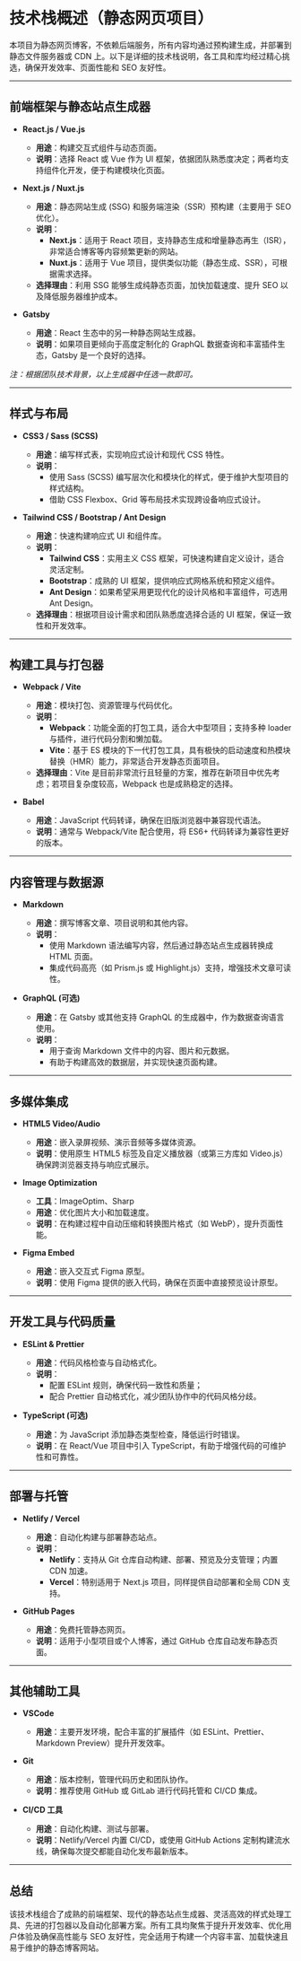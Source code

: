 # 技术栈概述（静态网页项目）

本项目为静态网页博客，不依赖后端服务，所有内容均通过预构建生成，并部署到静态文件服务器或 CDN 上。以下是详细的技术栈说明，各工具和库均经过精心挑选，确保开发效率、页面性能和 SEO 友好性。

---

## 前端框架与静态站点生成器

- **React.js / Vue.js**  
  - **用途**：构建交互式组件与动态页面。  
  - **说明**：选择 React 或 Vue 作为 UI 框架，依据团队熟悉度决定；两者均支持组件化开发，便于构建模块化页面。
  
- **Next.js / Nuxt.js**  
  - **用途**：静态网站生成 (SSG) 和服务端渲染（SSR）预构建（主要用于 SEO 优化）。  
  - **说明**：  
    - **Next.js**：适用于 React 项目，支持静态生成和增量静态再生（ISR），非常适合博客等内容频繁更新的网站。  
    - **Nuxt.js**：适用于 Vue 项目，提供类似功能（静态生成、SSR），可根据需求选择。
  - **选择理由**：利用 SSG 能够生成纯静态页面，加快加载速度、提升 SEO 以及降低服务器维护成本。

- **Gatsby**  
  - **用途**：React 生态中的另一种静态网站生成器。  
  - **说明**：如果项目更倾向于高度定制化的 GraphQL 数据查询和丰富插件生态，Gatsby 是一个良好的选择。
  

*注：根据团队技术背景，以上生成器中任选一款即可。*

---

## 样式与布局

- **CSS3 / Sass (SCSS)**  
  - **用途**：编写样式表，实现响应式设计和现代 CSS 特性。  
  - **说明**：  
    - 使用 Sass (SCSS) 编写层次化和模块化的样式，便于维护大型项目的样式结构。  
    - 借助 CSS Flexbox、Grid 等布局技术实现跨设备响应式设计。

- **Tailwind CSS / Bootstrap / Ant Design**  
  - **用途**：快速构建响应式 UI 和组件库。  
  - **说明**：  
    - **Tailwind CSS**：实用主义 CSS 框架，可快速构建自定义设计，适合灵活定制。  
    - **Bootstrap**：成熟的 UI 框架，提供响应式网格系统和预定义组件。  
    - **Ant Design**：如果希望采用更现代化的设计风格和丰富组件，可选用 Ant Design。
  - **选择理由**：根据项目设计需求和团队熟悉度选择合适的 UI 框架，保证一致性和开发效率。

---

## 构建工具与打包器

- **Webpack / Vite**  
  - **用途**：模块打包、资源管理与代码优化。  
  - **说明**：  
    - **Webpack**：功能全面的打包工具，适合大中型项目；支持多种 loader 与插件，进行代码分割和懒加载。  
    - **Vite**：基于 ES 模块的下一代打包工具，具有极快的启动速度和热模块替换（HMR）能力，非常适合开发静态页面项目。
  - **选择理由**：Vite 是目前非常流行且轻量的方案，推荐在新项目中优先考虑；若项目复杂度较高，Webpack 也是成熟稳定的选择。

- **Babel**  
  - **用途**：JavaScript 代码转译，确保在旧版浏览器中兼容现代语法。  
  - **说明**：通常与 Webpack/Vite 配合使用，将 ES6+ 代码转译为兼容性更好的版本。

---

## 内容管理与数据源

- **Markdown**  
  - **用途**：撰写博客文章、项目说明和其他内容。  
  - **说明**：  
    - 使用 Markdown 语法编写内容，然后通过静态站点生成器转换成 HTML 页面。  
    - 集成代码高亮（如 Prism.js 或 Highlight.js）支持，增强技术文章可读性。

- **GraphQL (可选)**  
  - **用途**：在 Gatsby 或其他支持 GraphQL 的生成器中，作为数据查询语言使用。  
  - **说明**：  
    - 用于查询 Markdown 文件中的内容、图片和元数据。  
    - 有助于构建高效的数据层，并实现快速页面构建。

---

## 多媒体集成

- **HTML5 Video/Audio**  
  - **用途**：嵌入录屏视频、演示音频等多媒体资源。  
  - **说明**：使用原生 HTML5 标签及自定义播放器（或第三方库如 Video.js）确保跨浏览器支持与响应式展示。

- **Image Optimization**  
  - **工具**：ImageOptim、Sharp  
  - **用途**：优化图片大小和加载速度。  
  - **说明**：在构建过程中自动压缩和转换图片格式（如 WebP），提升页面性能。

- **Figma Embed**  
  - **用途**：嵌入交互式 Figma 原型。  
  - **说明**：使用 Figma 提供的嵌入代码，确保在页面中直接预览设计原型。

---

## 开发工具与代码质量

- **ESLint & Prettier**  
  - **用途**：代码风格检查与自动格式化。  
  - **说明**：  
    - 配置 ESLint 规则，确保代码一致性和质量；  
    - 配合 Prettier 自动格式化，减少团队协作中的代码风格分歧。
  
- **TypeScript (可选)**  
  - **用途**：为 JavaScript 添加静态类型检查，降低运行时错误。  
  - **说明**：在 React/Vue 项目中引入 TypeScript，有助于增强代码的可维护性和可靠性。

---

## 部署与托管

- **Netlify / Vercel**  
  - **用途**：自动化构建与部署静态站点。  
  - **说明**：  
    - **Netlify**：支持从 Git 仓库自动构建、部署、预览及分支管理；内置 CDN 加速。  
    - **Vercel**：特别适用于 Next.js 项目，同样提供自动部署和全局 CDN 支持。
  
- **GitHub Pages**  
  - **用途**：免费托管静态网页。  
  - **说明**：适用于小型项目或个人博客，通过 GitHub 仓库自动发布静态页面。

---

## 其他辅助工具

- **VSCode**  
  - **用途**：主要开发环境，配合丰富的扩展插件（如 ESLint、Prettier、Markdown Preview）提升开发效率。
  
- **Git**  
  - **用途**：版本控制，管理代码历史和团队协作。  
  - **说明**：推荐使用 GitHub 或 GitLab 进行代码托管和 CI/CD 集成。

- **CI/CD 工具**  
  - **用途**：自动化构建、测试与部署。  
  - **说明**：Netlify/Vercel 内置 CI/CD，或使用 GitHub Actions 定制构建流水线，确保每次提交都能自动化发布最新版本。

---

## 总结

该技术栈组合了成熟的前端框架、现代的静态站点生成器、灵活高效的样式处理工具、先进的打包器以及自动化部署方案。所有工具均聚焦于提升开发效率、优化用户体验及确保高性能与 SEO 友好性，完全适用于构建一个内容丰富、加载快速且易于维护的静态博客网站。